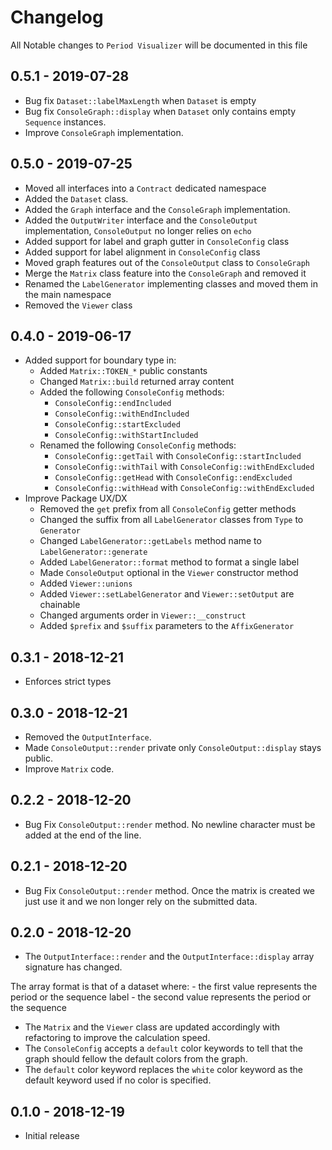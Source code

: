 # Changelog

All Notable changes to `Period Visualizer` will be documented in this file

## 0.5.1 - 2019-07-28 

- Bug fix `Dataset::labelMaxLength` when `Dataset` is empty
- Bug fix `ConsoleGraph::display` when `Dataset` only contains empty `Sequence` instances.
- Improve `ConsoleGraph` implementation.

## 0.5.0 - 2019-07-25

- Moved all interfaces into a `Contract` dedicated namespace
- Added the `Dataset` class.
- Added the `Graph` interface and the `ConsoleGraph` implementation.
- Added the `OutputWriter` interface and the `ConsoleOutput` implementation, `ConsoleOutput` no longer relies on `echo`
- Added support for label and graph gutter in `ConsoleConfig` class
- Added support for label alignment in `ConsoleConfig` class
- Moved graph features out of the `ConsoleOutput` class to `ConsoleGraph`
- Merge the `Matrix` class feature into the `ConsoleGraph` and removed it
- Renamed the `LabelGenerator` implementing classes and moved them in the main namespace
- Removed the `Viewer` class

## 0.4.0 - 2019-06-17

- Added support for boundary type in:
    - Added `Matrix::TOKEN_*` public constants
    - Changed `Matrix::build` returned array content
    - Added the following `ConsoleConfig` methods:
        - `ConsoleConfig::endIncluded`
        - `ConsoleConfig::withEndIncluded`
        - `ConsoleConfig::startExcluded`
        - `ConsoleConfig::withStartIncluded`
    - Renamed the following `ConsoleConfig` methods:
        - `ConsoleConfig::getTail` with `ConsoleConfig::startIncluded` 
        - `ConsoleConfig::withTail` with `ConsoleConfig::withEndExcluded` 
        - `ConsoleConfig::getHead` with `ConsoleConfig::endExcluded` 
        - `ConsoleConfig::withHead` with `ConsoleConfig::withEndExcluded`
- Improve Package UX/DX
    - Removed the `get` prefix from all `ConsoleConfig` getter methods
    - Changed the suffix from all `LabelGenerator` classes from `Type` to `Generator`
    - Changed `LabelGenerator::getLabels` method name to `LabelGenerator::generate`
    - Added `LabelGenerator::format` method to format a single label
    - Made `ConsoleOutput` optional in the `Viewer` constructor method
    - Added `Viewer::unions`
    - Added `Viewer::setLabelGenerator` and `Viewer::setOutput` are chainable
    - Changed arguments order in `Viewer::__construct`
    - Added `$prefix` and `$suffix` parameters to the `AffixGenerator`

## 0.3.1 - 2018-12-21

- Enforces strict types

## 0.3.0 - 2018-12-21

- Removed the `OutputInterface`.
- Made `ConsoleOutput::render` private only `ConsoleOutput::display` stays public.
- Improve `Matrix` code.

## 0.2.2 - 2018-12-20

- Bug Fix `ConsoleOutput::render` method. No newline character must be added at the end of the line.

## 0.2.1 - 2018-12-20

- Bug Fix `ConsoleOutput::render` method. Once the matrix is created we just use it and we non longer rely on the submitted data.

## 0.2.0 - 2018-12-20

- The `OutputInterface::render` and the `OutputInterface::display` array signature has changed.

The array format is that of a dataset where:
	- the first value represents the period or the sequence label
	- the second value represents the period or the sequence

- The `Matrix` and the `Viewer` class are updated accordingly with refactoring to improve the calculation speed.
- The `ConsoleConfig` accepts a `default` color keywords to tell that the graph should fellow the default colors from the graph.
- The `default` color keyword replaces the `white` color keyword as the default keyword used if no color is specified.

## 0.1.0 - 2018-12-19

- Initial release
